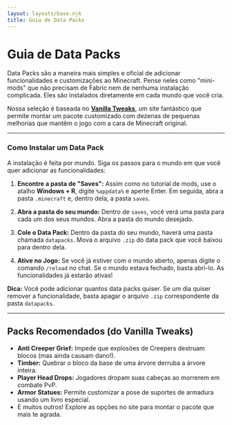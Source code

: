 ```yaml
---
layout: layouts/base.njk
title: Guia de Data Packs
---
```


# Guia de Data Packs

Data Packs são a maneira mais simples e oficial de adicionar funcionalidades e customizações ao Minecraft. Pense neles como "mini-mods" que não precisam de Fabric nem de nenhuma instalação complicada. Eles são instalados diretamente em cada mundo que você cria.

Nossa seleção é baseada no **[Vanilla Tweaks](https://vanillatweaks.net/)**, um site fantástico que permite montar um pacote customizado com dezenas de pequenas melhorias que mantêm o jogo com a cara de Minecraft original.

---

### Como Instalar um Data Pack

A instalação é feita por mundo. Siga os passos para o mundo em que você quer adicionar as funcionalidades:

1.  **Encontre a pasta de "Saves":** Assim como no tutorial de mods, use o atalho **Windows + R**, digite `%appdata%` e aperte Enter. Em seguida, abra a pasta `.minecraft` e, dentro dela, a pasta `saves`.

2.  **Abra a pasta do seu mundo:** Dentro de `saves`, você verá uma pasta para cada um dos seus mundos. Abra a pasta do mundo desejado.

3.  **Cole o Data Pack:** Dentro da pasta do seu mundo, haverá uma pasta chamada `datapacks`. Mova o arquivo `.zip` do data pack que você baixou para dentro dela.

4.  **Ative no Jogo:** Se você já estiver com o mundo aberto, apenas digite o comando `/reload` no chat. Se o mundo estava fechado, basta abri-lo. As funcionalidades já estarão ativas!

**Dica:** Você pode adicionar quantos data packs quiser. Se um dia quiser remover a funcionalidade, basta apagar o arquivo `.zip` correspondente da pasta `datapacks`.

---
## Packs Recomendados (do Vanilla Tweaks)

* **Anti Creeper Grief:** Impede que explosões de Creepers destruam blocos (mas ainda causam dano!).
* **Timber:** Quebrar o bloco da base de uma árvore derruba a árvore inteira.
* **Player Head Drops:** Jogadores dropam suas cabeças ao morrerem em combate PvP.
* **Armor Statues:** Permite customizar a pose de suportes de armadura usando um livro especial.
* E muitos outros! Explore as opções no site para montar o pacote que mais te agrada.